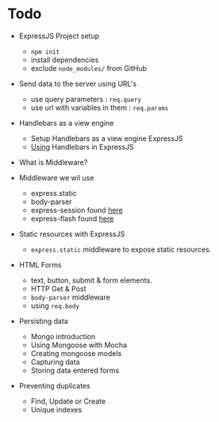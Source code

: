 # Todo

   * ExpressJS Project setup
   
      * `npm init`
      * install dependencies
      * exclude `node_modules/` from GitHub
      
   * Send data to the server using URL's
   
      * use query parameters : `req.query`
      * use url with variables in them : `req.params`
            
   * Handlebars as a view engine
   
        * Setup Handlebars as a view engine ExpressJS
        * [Using](https://www.npmjs.com/package/express-handlebars#basic-usage) Handlebars in ExpressJS
   
   * What is Middleware?
  
   * Middleware we wil use
   
      * express.static
      * body-parser
      * express-session found [here](https://www.npmjs.com/package/express-session)
      * express-flash found [here](https://www.npmjs.com/package/express-flash)
   
   * Static resources with ExpressJS
        
        * `express.static` middleware to expose static resources.
        
   * HTML Forms
        
        * text, button, submit & form elements.
        * HTTP Get & Post
        * `body-parser` middleware
        * using `req.body`
        
  * Persisting data
  
    * Mongo introduction
    * Using Mongoose with Mocha
    * Creating mongoose models
    * Capturing data
    * Storing data entered forms
    
  * Preventing duplicates
    
    * Find, Update or Create
    * Unique indexes
